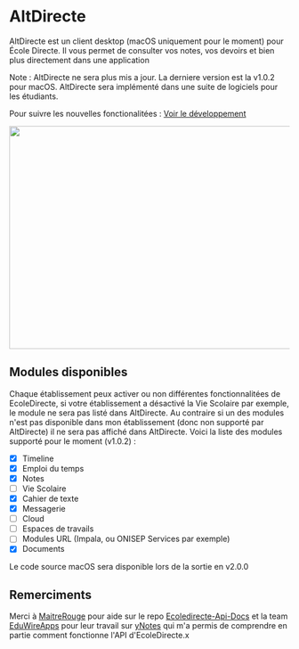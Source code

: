 # AltDirecte

AltDirecte est un client desktop (macOS uniquement pour le moment) pour École Directe.
Il vous permet de consulter vos notes, vos devoirs et bien plus directement dans une application

Note : AltDirecte ne sera plus mis a jour. La derniere version est la v1.0.2 pour macOS. AltDirecte sera implémenté dans une suite de logiciels pour les étudiants.

Pour suivre les nouvelles fonctionalitées : [Voir le développement](https://github.com/RetroAndDev/AltDirecte/projects?query=is%3Aopen) 

<p align="center">
  <img width="570" height="400" src="./altdirecte-macos.png">
</p>

## Modules disponibles
Chaque établissement peux activer ou non différentes fonctionnalitées de EcoleDirecte, si votre établissement a désactivé la Vie Scolaire par exemple, le module ne sera pas listé dans AltDirecte. Au contraire si un des modules n'est pas disponible dans mon établissement (donc non supporté par AltDirecte) il ne sera pas affiché dans AltDirecte. Voici la liste des modules supporté pour le moment (v1.0.2) :
 - [x] Timeline
 - [x] Emploi du temps
 - [x] Notes
 - [ ] Vie Scolaire
 - [x] Cahier de texte
 - [x] Messagerie
 - [ ] Cloud
 - [ ] Espaces de travails
 - [ ] Modules URL (Impala, ou ONISEP Services par exemple)
 - [x] Documents

Le code source macOS sera disponible lors de la sortie en v2.0.0

## Remerciments
Merci à [MaitreRouge](https://github.com/MaitreRouge/) pour aide sur le repo [Ecoledirecte-Api-Docs](https://github.com/EduWireApps/ecoledirecte-api-docs) et la team [EduWireApps](https://github.com/EduWireApps) pour leur travail sur [yNotes](https://github.com/EduWireApps/ynotes) qui m'a permis de comprendre en partie comment fonctionne l'API d'EcoleDirecte.x
